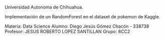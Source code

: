 Universidad Autonoma de Chihuahua.

Implementación de un RandomForest en el dataset de pokemon de Kaggle.

Materia: Data Science
Alumno: Diego Jesús Gómez Chacón - 338738
Profesor: JESUS ROBERTO LOPEZ SANTILLAN
Grupo: 8CC2
